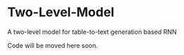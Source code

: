# Two-Level-Model
A two-level model for table-to-text generation based RNN

Code will be moved here soon.
